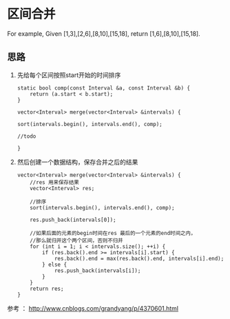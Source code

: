 ﻿# 区间合并

For example,
Given [1,3],[2,6],[8,10],[15,18],
return [1,6],[8,10],[15,18].


## 思路
1. 先给每个区间按照start开始的时间排序
    ```
    static bool comp(const Interval &a, const Interval &b) {
        return (a.start < b.start);
    }
    
    vector<Interval> merge(vector<Interval> &intervals) {
    
    sort(intervals.begin(), intervals.end(), comp);

    //todo

    }

    ```

2. 然后创建一个数据结构，保存合并之后的结果
    ```
    vector<Interval> merge(vector<Interval> &intervals) {
        //res 用来保存结果
        vector<Interval> res;
        
        //排序
        sort(intervals.begin(), intervals.end(), comp);

        res.push_back(intervals[0]);
        
        //如果后面的元素的begin时间在res 最后的一个元素的end时间之内，
        //那么就归并这个两个区间，否则不归并
        for (int i = 1; i < intervals.size(); ++i) {
            if (res.back().end >= intervals[i].start) {
                res.back().end = max(res.back().end, intervals[i].end);
            } else {
                res.push_back(intervals[i]);
            }
        }
        return res;
    }
    ```



参考 ： http://www.cnblogs.com/grandyang/p/4370601.html